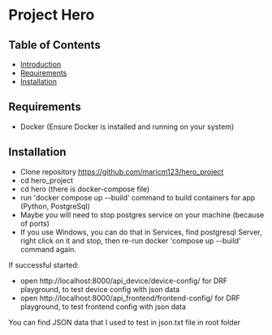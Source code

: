 # Project Hero

## Table of Contents

- [Introduction](#introduction)
- [Requirements](#requirements)
- [Installation](#installation)

## Requirements

- Docker (Ensure Docker is installed and running on your system)

## Installation

- Clone repository
https://github.com/maricm123/hero_project
- cd hero_project
- cd hero (there is docker-compose file)
- run 'docker compose up --build' command to build containers for app (Python, PostgreSql)
- Maybe you will need to stop postgres service on your machine (because of ports)
- If you use Windows, you can do that in Services, find postgresql Server, right click on it and stop,
  then re-run docker 'compose up --build' command again.

If successful started:
- open http://localhost:8000/api_device/device-config/ for DRF playground, to test device config with json data
- open http://localhost:8000/api_frontend/frontend-config/ for DRF playground, to test frontend config with json data

You can find JSON data that I used to test in json.txt file in root folder
